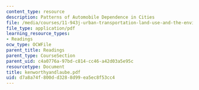 ```yaml
---
content_type: resource
description: Patterns of Automobile Dependence in Cities
file: /media/courses/11-943j-urban-transportation-land-use-and-the-environment-spring-2002/d7a8a74f800dd3288d99ea5ec8f53cc4_kenworthyandlaube.pdf
file_type: application/pdf
learning_resource_types:
- Readings
ocw_type: OCWFile
parent_title: Readings
parent_type: CourseSection
parent_uid: c4a0776a-97bd-c814-cc46-a42d03a5e95c
resourcetype: Document
title: kenworthyandlaube.pdf
uid: d7a8a74f-800d-d328-8d99-ea5ec8f53cc4
---
```

